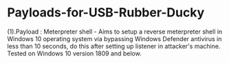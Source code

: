 # Payloads-for-USB-Rubber-Ducky
(1).Payload : Meterpreter shell -
Aims to setup a reverse meterpreter shell in Windows 10 operating system via bypassing Windows Defender antivirus in less than 10 seconds, do this after setting up listener in attacker's machine.
Tested on Windows 10 version 1809 and below. 
